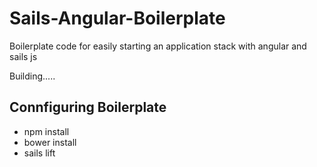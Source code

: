 # Sails-Angular-Boilerplate

Boilerplate code for easily starting an application stack with angular and sails js

Building.....

## Connfiguring Boilerplate

* npm install
* bower install
* sails lift
